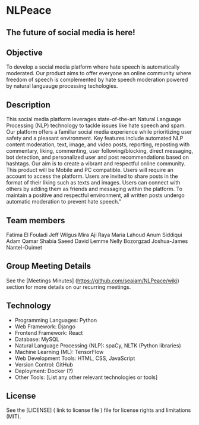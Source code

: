 # NLPeace

## The future of social media is here!

## Objective
To develop a social media platform where hate speech is automatically moderated. Our product aims to offer everyone an online community where 
freedom of speech is complemented by hate speech moderation powered by natural languauge processing techologies.

## Description

This social media platform leverages state-of-the-art Natural Language Processing (NLP) technology to tackle issues like hate speech and spam. 
Our platform offers a familiar social media experience while prioritizing user safety and a pleasant environment. Key features include automated 
NLP content moderation, text, image, and video posts, reporting, reposting with commentary, liking, commenting, user following/blocking, direct messaging, 
bot detection, and personalized user and post recommendations based on hashtags. Our aim is to create a vibrant and respectful online community.
This product will be Mobile and PC compatible. Users will require an account to access the platform. Users are invited to share posts in the format of
their liking such as texts and images. Users can connect with others by adding them as friends and messaging within the platform. To maintain a positive and 
respectful environment, all written posts undergo automatic moderation to prevent hate speech."

## Team members

Fatima El Fouladi 
Jeff Wilgus 
Mira Aji 
Raya Maria Lahoud
Anum Siddiqui 
Adam Qamar
Shabia Saeed 
David Lemme
Nelly Bozorgzad 
Joshua-James Nantel-Ouimet

## Group Meeting Details

See the [Meetings Minutes] (https://github.com/seaiam/NLPeace/wiki) section for more details on our recurring meetings. 

## Technology

* Programming Languages: Python
* Web Framework: Django
* Frontend Framework: React
* Database: MySQL
* Natural Language Processing (NLP): spaCy, NLTK (Python libraries)
* Machine Learning (ML): TensorFlow
* Web Development Tools: HTML, CSS, JavaScript
* Version Control: GitHub
* Deployment: Docker (?)
* Other Tools: [List any other relevant technologies or tools]

## License

See the [LICENSE] ( link to license file ) file for license rights and limitations (MIT).



